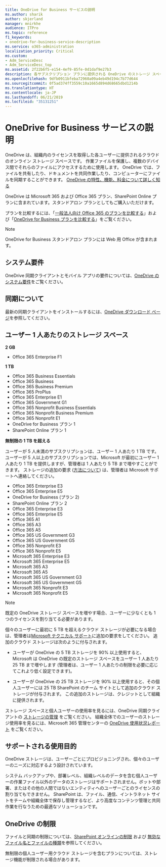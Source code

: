 ```yaml
---
title: OneDrive for Business サービスの説明
ms.author: sharik
author: skjerland
manager: mnirkhe
audience: ITPro
ms.topic: reference
f1_keywords:
- onedrive-for-business-service-description
ms.service: o365-administration
localization_priority: Critical
ms.custom:
- Adm_ServiceDesc
- Adm_ServiceDesc_top
ms.assetid: 2f22b6f5-e154-4ef9-85fe-0d1daf9e27b3
description: 各サブスクリプション プランに提供される OneDrive のストレージ スペースについて詳しく知る。
ms.openlocfilehash: 9dfb0911bfeba72960a09a4eb49d194c7b77d644
ms.sourcegitcommit: 0f5ad374ff3559c10a1665d894d68665dbd1214b
ms.translationtype: HT
ms.contentlocale: ja-JP
ms.lasthandoff: 06/21/2019
ms.locfileid: "35131251"
---
```

# <a name="onedrive-for-business-service-description"></a>OneDrive for Business サービスの説明

OneDrive は、組織内のライセンスを取得した各ユーザーに提供されるクラウドのオンライン ストレージ スペースです。 作業ファイルを保護し、複数のデバイス間でそれらのファイルにアクセスするために使用します。 OneDrive では、ファイルを共有したり、ドキュメントを共同作業したり、コンピューターにファイルを同期することができます。 [OneDrive の特性、機能、料金について詳しく知る](https://go.microsoft.com/fwlink/?linkid=850345) 
  
OneDrive は Microsoft 365 および Office 365 プラン、SharePoint Online プランに含まれています。スタンドアロン プランとしてもご購入いただけます。 
    
プランを比較するには、「[一般法人向け Office 365 のプランを比較する](https://go.microsoft.com/fwlink/?linkid=799177)」および「[OneDrive for Business プランを比較する](https://products.office.com/ja-JP/onedrive-for-business/compare-onedrive-for-business-plans)」をご覧ください。 
  
> [!NOTE]
> OneDrive for Business スタンドアロン プランには Web 用 Office が含まれます。 
  
## <a name="system-requirements"></a>システム要件

OneDrive 同期クライアントとモバイル アプリの要件については、[OneDrive のシステム要件](https://go.microsoft.com/fwlink/?linkid=837584)をご覧ください。
  
## <a name="about-sync"></a>同期について

最新の同期クライアントをインストールするには、[OneDrive ダウンロード ページ](https://onedrive.live.com/about/download/)を参照してください。 
  
## <a name="storage-space-per-user"></a>ユーザー 1 人あたりのストレージ スペース

**2 GB**

- Office 365 Enterprise F1

**1 TB**

- Office 365 Business Essentials
- Office 365 Business
- Office 365 Business Premium
- Office 365 ProPlus
- Office 365 Enterprise E1
- Office 365 Government G1
- Office 365 Nonprofit Business Essentials
- Office 365 Nonprofit Business Premium
- Office 365 Nonprofit E1
- OneDrive for Business プラン 1
- SharePoint Online プラン 1

**無制限の 1 TB を超える**
 
ユーザーが 5 人未満のサブスクリプションは、ユーザー 1 人あたり 1 TB です。 ユーザーが 5 人以上のサブスクリプションでは、Microsoft が最初にユーザー 1 人あたり 1 TB を提供しますが、管理者は 1 人あたり 5 TB まで増やすことができます。  ストレージの追加の要求 ([方法について](/onedrive/set-default-storage-space)) は、管理者は Microsoft サポートへ連絡してください。 

- Office 365 Enterprise E3
- Office 365 Enterprise E5
- OneDrive for Business (プラン 2)
- SharePoint Online プラン 2
- Office 365 Enterprise E3
- Office 365 Enterprise E5
- Office 365 A1
- Office 365 A3
- Office 365 A5
- Office 365 US Government G3
- Office 365 US Government G5
- Office 365 Nonprofit E3 
- Office 365 Nonprofit E5 
- Microsoft 365 Enterprise E3
- Microsoft 365 Enterprise E5
- Microsoft 365 A3
- Microsoft 365 A5
- Microsoft 365 US Government G3
- Microsoft 365 US Government G5
- Microsoft 365 Nonprofit E3
- Microsoft 365 Nonprofit E5

  
> [!NOTE]
> 既定の OneDrive ストレージ スペースを増やす場合、ユーザーに少なくとも 1 つのライセンスを割り当てる必要があります。 
  
個々のユーザーに最初に 5 TB を超えるクラウド ストレージが必要になる場合は、管理者は[Microsoft テクニカル サポート](https://go.microsoft.com/fwlink/?linkid=869559)に追加の要求をしてください。 追加のクラウド ストレージは次のように付与されます。 
  
- ユーザーが OneDrive の 5 TB ストレージを 90% 以上使用すると、Microsoft は OneDrive の既定のストレージ スペースをユーザー 1 人あたり 25 TB まで増やします (管理者は、ユーザー 1 人あたりの制限を必要に応じてこれより低く設定できます)。 
    
- ユーザーが OneDrive の 25 TB ストレージを 90% 以上使用すると、その個人ユーザーには 25 TB SharePoint のチーム サイトとして追加のクラウド ストレージが付与されます。 この追加のストレージは、クレジットとして組織に提供されます。
    
ストレージ スペースと個人ユーザーの使用率を見るには、OneDrive 同期クライアントの [ストレージの管理](https://support.office.com/article/31519161-059C-4764-B6F8-F5CD29F7FE68) をご覧ください。 組織全体でのユーザーのストレージ使用率を見るには、Microsoft 365 管理センターの [OneDrive 使用状況レポート](/office365/admin/activity-reports/onedrive-for-business-usage) をご覧ください。 
   
## <a name="supported-uses"></a>サポートされる使用目的

OneDrive ストレージは、ユーザーごとにプロビジョニングされ、個々のユーザーのニーズに対応するよう設計されています。
  
システム バックアップや、部署レベル、組織レベルのデータを含む個人ユーザーの作業ファイル以外のデータのストレージはサポートされません。ボットや部署、またはその他の人間ではないエンティティへのユーザーごとのライセンスの割り当てもできません。 SharePoint は、ファイル、通信、イントラネット サイトをチームや組織全体で保存し管理するなど、より高度なコンテンツ管理と共同作業を行なうための最適なソリューションです。
  
## <a name="onedrive-limits"></a>OneDrive の制限

ファイルと同期の制限については、[SharePoint オンラインの制限](/office365/servicedescriptions/sharepoint-online-service-description/sharepoint-online-limits) および [無効なファイル名とファイルの種類](https://support.office.com/article/64883a5d-228e-48f5-b3d2-eb39e07630fa)を参照してください。
  
無制限の個人ユーザー用クラウド ストレージを含むプランについては、ストレージ機能が制限される場合があります。 
  

